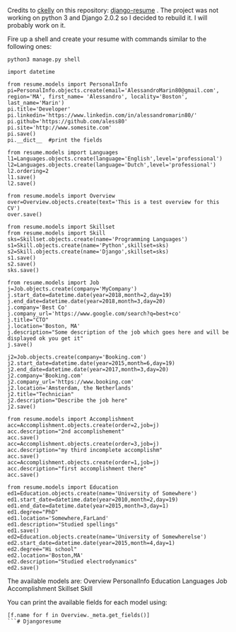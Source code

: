 Credits to [ckelly](https://github.com/ckelly) on this repository: [django-resume](https://github.com/ckelly/django-resume) . 
The project was not working on python 3 and Django 2.0.2 so I decided to rebuild it. I will probably work on it. 

Fire up a shell and create your resume with commands similar to the following ones: 
```
python3 manage.py shell

import datetime

from resume.models import PersonalInfo
pi=PersonalInfo.objects.create(email='AlessandroMarin80@gmail.com', region='MA', first_name= 'Alessandro', locality='Boston', last_name='Marin')
pi.title='Developer'
pi.linkedin='https://www.linkedin.com/in/alessandromarin80/'
pi.github='https://github.com/aless80'
pi.site='http://www.somesite.com'
pi.save()
pi.__dict__  #print the fields

from resume.models import Languages
l1=Languages.objects.create(language='English',level='professional')
l2=Languages.objects.create(language='Dutch',level='professional')
l2.ordering=2
l1.save()
l2.save()

from resume.models import Overview
over=Overview.objects.create(text='This is a test overview for this CV')
over.save()

from resume.models import Skillset
from resume.models import Skill
sks=Skillset.objects.create(name='Programming Languages')
s1=Skill.objects.create(name='Python',skillset=sks)
s2=Skill.objects.create(name='Django',skillset=sks)
s1.save()
s2.save()
sks.save()

from resume.models import Job
j=Job.objects.create(company='MyCompany')
j.start_date=datetime.date(year=2018,month=2,day=19)
j.end_date=datetime.date(year=2018,month=3,day=20)
j.company='Best Co'
j.company_url='https://www.google.com/search?q=best+co'
j.title="CTO"
j.location='Boston, MA'
j.description="Some description of the job which goes here and will be displayed ok you get it"
j.save()

j2=Job.objects.create(company='Booking.com')
j2.start_date=datetime.date(year=2015,month=6,day=19)
j2.end_date=datetime.date(year=2017,month=3,day=20)
j2.company='Booking.com'
j2.company_url='https://www.booking.com'
j2.location='Amsterdam, the Netherlands'
j2.title="Technician"
j2.description="Describe the job here"
j2.save()

from resume.models import Accomplishment
acc=Accomplishment.objects.create(order=2,job=j)
acc.description="2nd accomplishement"
acc.save()
acc=Accomplishment.objects.create(order=3,job=j)
acc.description="my third incomplete accomplishm"
acc.save()
acc=Accomplishment.objects.create(order=1,job=j)
acc.description="first accomplishment there"
acc.save()

from resume.models import Education
ed1=Education.objects.create(name='University of Somewhere')
ed1.start_date=datetime.date(year=2010,month=2,day=19)
ed1.end_date=datetime.date(year=2015,month=3,day=1)
ed1.degree="PhD"
ed1.location='Somewhere,FarLand'
ed1.description="Studied spellings"
ed1.save()
ed2=Education.objects.create(name='University of Somewherelse')
ed2.start_date=datetime.date(year=2015,month=4,day=1)
ed2.degree="Hi school"
ed2.location='Boston,MA'
ed2.description="Studied electrodynamics"
ed2.save()
```

The available models are: 
Overview
PersonalInfo
Education
Languages
Job
Accomplishment
Skillset
Skill

You can print the available fields for each model using:
```
[f.name for f in Overview._meta.get_fields()]
```# Djangoresume
